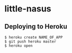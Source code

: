 # little-nasus
   
## Deploying to Heroku

```
$ heroku create NAME_OF_APP
$ git push heroku master
$ heroku open
```
